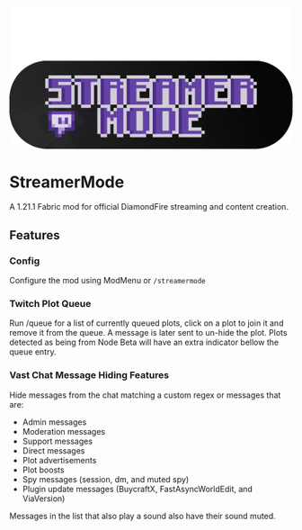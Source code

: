 ![Banner](./.github/banner.png)

# StreamerMode

A 1.21.1 Fabric mod for official DiamondFire streaming and content creation.

## Features

### Config

Configure the mod using ModMenu or `/streamermode`

### Twitch Plot Queue

Run /queue for a list of currently queued plots, click on a plot to join it and remove it from the queue. A message is later sent to un-hide the plot. Plots detected as being from Node Beta will have an extra indicator bellow the queue entry.

### Vast Chat Message Hiding Features

Hide messages from the chat matching a custom regex or messages that are:

-   Admin messages
-   Moderation messages
-   Support messages
-   Direct messages
-   Plot advertisements
-   Plot boosts
-   Spy messages (session, dm, and muted spy)
-   Plugin update messages (BuycraftX, FastAsyncWorldEdit, and ViaVersion)

Messages in the list that also play a sound also have their sound muted.

